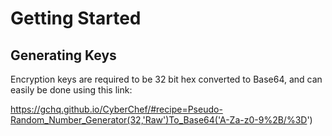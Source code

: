 # Getting Started

## Generating Keys

Encryption keys are required to be 32 bit hex converted to Base64, and 
can easily be done using this link: 

https://gchq.github.io/CyberChef/#recipe=Pseudo-Random_Number_Generator(32,'Raw')To_Base64('A-Za-z0-9%2B/%3D')